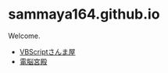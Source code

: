 # sammaya164.github.io

Welcome.

- [VBScriptさんま屋](https://www.sammaya.jp/vbscript/)
- [電脳宮殿](https://www.sammaya.jp/comp/)
